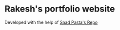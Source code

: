 # Rakesh's portfolio website

Developed with the help of [Saad Pasta's Repo](https://github.com/saadpasta/developerFolio)
